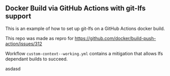 ## Docker Build via GitHub Actions with git-lfs support

This is an example of how to set up git-lfs on a GitHub Actions docker build.

This repo was made as repro for https://github.com/docker/build-push-action/issues/312

Workflow `custom-context--working.yml` contains a mitigation that allows lfs dependant builds to succeed.

asdasd
